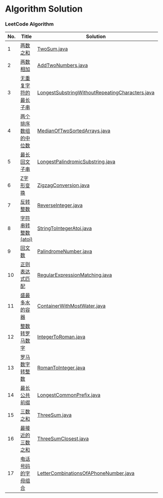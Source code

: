 Algorithm Solution
===

### LeetCode Algorithm

| No. | Title | Solution | Difficulty |
|---| ----- | -------- | ---------- |
|1|[两数之和](https://leetcode-cn.com/problems/two-sum/)| [TwoSum.java](./src/main/java/leetcode/TwoSum.java)|Easy|
|2|[两数相加](https://leetcode-cn.com/problems/add-two-numbers/)| [AddTwoNumbers.java](./src/main/java/leetcode/AddTwoNumbers.java)|Medium|
|3|[无重复字符的最长子串](https://leetcode-cn.com/problems/longest-substring-without-repeating-characters/)| [LongestSubstringWithoutRepeatingCharacters.java](./src/main/java/leetcode/LongestSubstringWithoutRepeatingCharacters.java)|Medium|
|4|[两个排序数组的中位数](https://leetcode-cn.com/problems/median-of-two-sorted-arrays/)| [MedianOfTwoSortedArrays.java](./src/main/java/leetcode/MedianOfTwoSortedArrays.java)|Hard|
|5|[最长回文子串](https://leetcode-cn.com/problems/longest-palindromic-substring/)| [LongestPalindromicSubstring.java](./src/main/java/leetcode/LongestPalindromicSubstring.java)|Medium|
|6|[Z字形变换](https://leetcode-cn.com/problems/zigzag-conversion)|[ZigzagConversion.java](./src/main/java/leetcode/ZigzagConversion.java)|Medium|
|7|[反转整数](https://leetcode-cn.com/problems/reverse-integer)|[ReverseInteger.java](./src/main/java/leetcode/ReverseInteger.java)|Easy|
|8|[字符串转整数 (atoi)](https://leetcode-cn.com/problems/string-to-integer-atoi)|[StringToIntegerAtoi.java](./src/main/java/leetcode/StringToIntegerAtoi.java)|Medium|
|9|[回文数](https://leetcode-cn.com/problems/palindrome-number)|[PalindromeNumber.java](./src/main/java/leetcode/PalindromeNumber.java)|Easy|
|10|[正则表达式匹配](https://leetcode-cn.com/problems/regular-expression-matching)|[RegularExpressionMatching.java](./src/main/java/leetcode/RegularExpressionMatching.java)|Hard|
|11|[盛最多水的容器](https://leetcode-cn.com/problems/container-with-most-water)|[ContainerWithMostWater.java](./src/main/java/leetcode/ContainerWithMostWater.java)|Medium|
|12|[整数转罗马数字](https://leetcode-cn.com/problems/integer-to-roman)|[IntegerToRoman.java](./src/main/java/leetcode/IntegerToRoman.java)|Medium|
|13|[罗马数字转整数](https://leetcode-cn.com/problems/roman-to-integer)|[RomanToInteger.java](./src/main/java/leetcode/RomanToInteger.java)|Easy|
|14|[最长公共前缀](https://leetcode-cn.com/problems/longest-common-prefix)|[LongestCommonPrefix.java](./src/main/java/leetcode/LongestCommonPrefix.java)|Easy|
|15|[三数之和](https://leetcode-cn.com/problems/3sum)|[ThreeSum.java](./src/main/java/leetcode/ThreeSum.java)|Medium|
|16|[最接近的三数之和](https://leetcode-cn.com/problems/3sum-closest)|[ThreeSumClosest.java](./src/main/java/leetcode/ThreeSumClosest.java)|Medium|
|17|[电话号码的字母组合](https://leetcode-cn.com/problems/letter-combinations-of-a-phone-number)|[LetterCombinationsOfAPhoneNumber.java](./src/main/java/leetcode/LetterCombinationsOfAPhoneNumber.java)|Medium|
